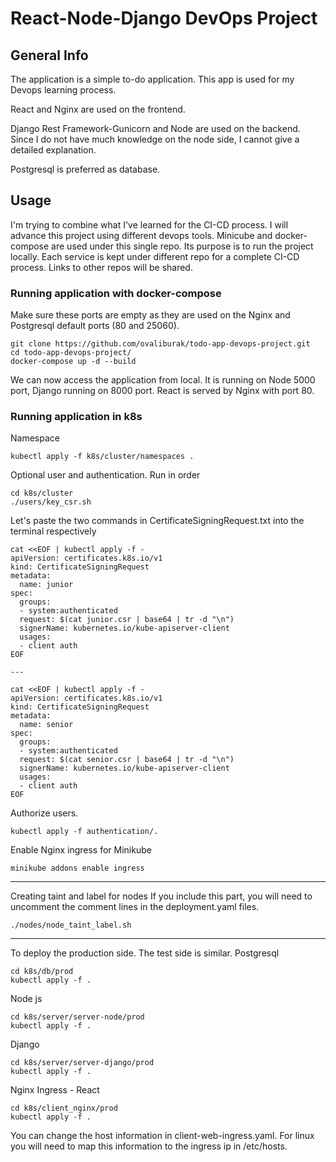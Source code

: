 # React-Node-Django DevOps Project

## General Info 
The application is a simple to-do application. This app is used for my Devops learning process.

React and Nginx are used on the frontend.

Django Rest Framework-Gunicorn and Node are used on the backend. Since I do not have much knowledge on the node side, I cannot give a detailed explanation.

Postgresql is preferred as database.

## Usage

I'm trying to combine what I've learned for the CI-CD process. I will advance this project using different devops tools. Minicube and docker-compose are used under this single repo. Its purpose is to run the project locally. Each service is kept under different repo for a complete CI-CD process. Links to other repos will be shared.

### Running application with docker-compose

Make sure these ports are empty as they are used on the Nginx and Postgresql default ports (80 and 25060).

```
git clone https://github.com/ovaliburak/todo-app-devops-project.git
cd todo-app-devops-project/
docker-compose up -d --build
```

We can now access the application from local. It is running on Node 5000 port, Django running on 8000 port. React is served by Nginx with port 80.

### Running application in k8s

Namespace

```
kubectl apply -f k8s/cluster/namespaces .
```

Optional user and authentication. Run in order

```
cd k8s/cluster
./users/key_csr.sh
```

Let's paste the two commands in CertificateSigningRequest.txt into the terminal respectively

```
cat <<EOF | kubectl apply -f -
apiVersion: certificates.k8s.io/v1
kind: CertificateSigningRequest
metadata:
  name: junior
spec:
  groups:
  - system:authenticated
  request: $(cat junior.csr | base64 | tr -d "\n")
  signerName: kubernetes.io/kube-apiserver-client
  usages:
  - client auth
EOF

---

cat <<EOF | kubectl apply -f -
apiVersion: certificates.k8s.io/v1
kind: CertificateSigningRequest
metadata:
  name: senior
spec:
  groups:
  - system:authenticated
  request: $(cat senior.csr | base64 | tr -d "\n")
  signerName: kubernetes.io/kube-apiserver-client
  usages:
  - client auth
EOF
```

Authorize users.

```
kubectl apply -f authentication/. 
```


Enable Nginx ingress for Minikube

```
minikube addons enable ingress
```
--- 

Creating taint and label for nodes
If you include this part, you will need to uncomment the comment lines in the deployment.yaml files.

```
./nodes/node_taint_label.sh
```

--- 

To deploy the production side. The test side is similar.
Postgresql

```
cd k8s/db/prod
kubectl apply -f .
```
Node js 
```
cd k8s/server/server-node/prod
kubectl apply -f .
```
Django
```
cd k8s/server/server-django/prod
kubectl apply -f .
```
Nginx Ingress - React

```
cd k8s/client_nginx/prod
kubectl apply -f .
```
You can change the host information in client-web-ingress.yaml. For linux you will need to map this information to the ingress ip in /etc/hosts.



